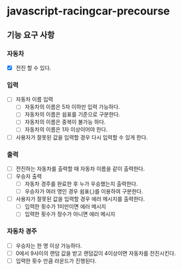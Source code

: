 # javascript-racingcar-precourse

## 기능 요구 사항

### 자동차

- [x] 전진 할 수 있다.

### 입력

- [ ] 자동차 이름 입력
  - [ ] 자동차의 이름은 5자 이하만 입력 가능하다.
  - [ ] 자동차의 이름은 쉽표를 기준으로 구분한다.
  - [ ] 자동차의 이름은 중복이 불가능 하다.
  - [ ] 자동차의 이름은 1자 이상이어야 한다.
- [ ] 사용자가 잘못된 값을 입력할 경우 다시 입력할 수 있게 한다.

### 출력

- [ ] 전진하는 자동차를 출력할 때 자동차 이름을 같이 출력한다.
- [ ] 우승자 출력
  - [ ] 자동차 경주를 완료한 후 누가 우승했는지 출력한다.
  - [ ] 우승자가 여러 명인 경우 쉼표(,)를 이용하여 구분한다.
- [ ] 사용자가 잘못된 값을 입력할 경우 에러 메시지를 출력한다.
  - [ ] 입력한 횟수가 1미만이면 에러 메시지
  - [ ] 입력한 횟수가 정수가 아니면 에러 메시지

### 자동차 경주

- [ ] 우승자는 한 명 이상 가능하다.
- [ ] 0에서 9사이의 랜덤 값을 받고 랜덤값이 4이상이면 자동차를 전진시킨다.
- [ ] 입력한 횟수 만큼 라운드가 진행된다.
